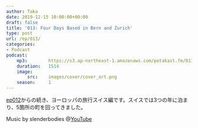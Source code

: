 ```yaml
---
author: Taka
date: 2019-12-15 10:00:00+00:00
draft: false
title: '013: Four Days Based in Bern and Zurich'
type: post
url: /ep/013/
categories:
- Podcast
podcast:
    mp3:        https://s3.ap-northeast-1.amazonaws.com/potakast.fm/013.m4a
    duration:   1514
    image:
        src:    images/cover/cover_art.png
    season:     1
---
```





[ep012](http://potakast.fm/ep/012/)からの続き、ヨーロッパの旅行スイス編です。スイスでは3つの年に泊まり、5箇所の町を回ってきました。







Music by slenderbodies @[YouTube](https://www.youtube.com/channel/UCDRGxJ2e4K9eyncdXbFcYhw)



